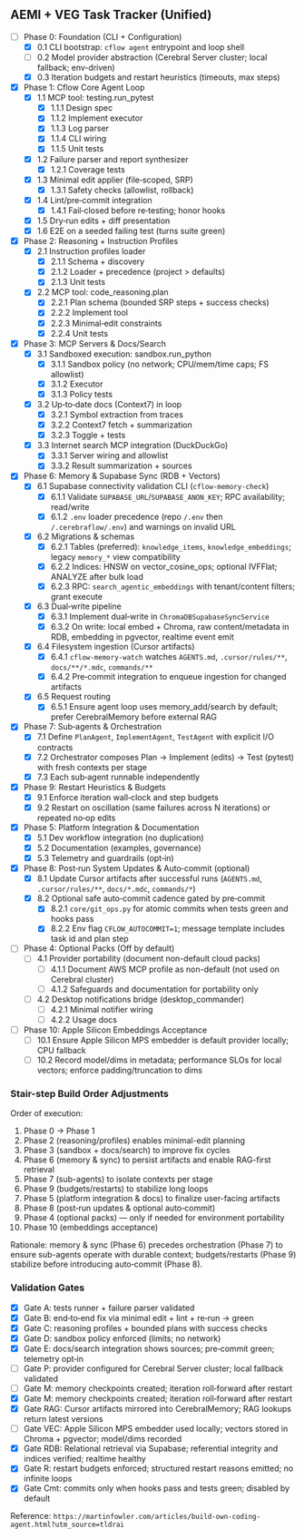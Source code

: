 ## AEMI + VEG Task Tracker (Unified)

- [ ] Phase 0: Foundation (CLI + Configuration)
  - [x] 0.1 CLI bootstrap: `cflow agent` entrypoint and loop shell
  - [ ] 0.2 Model provider abstraction (Cerebral Server cluster; local fallback; env-driven)
  - [x] 0.3 Iteration budgets and restart heuristics (timeouts, max steps)

- [x] Phase 1: Cflow Core Agent Loop
  - [x] 1.1 MCP tool: testing.run_pytest
    - [x] 1.1.1 Design spec
    - [x] 1.1.2 Implement executor
    - [x] 1.1.3 Log parser
    - [x] 1.1.4 CLI wiring
    - [x] 1.1.5 Unit tests
  - [x] 1.2 Failure parser and report synthesizer
    - [x] 1.2.1 Coverage tests
  - [x] 1.3 Minimal edit applier (file‑scoped, SRP)
    - [x] 1.3.1 Safety checks (allowlist, rollback)
  - [x] 1.4 Lint/pre‑commit integration
    - [x] 1.4.1 Fail‑closed before re‑testing; honor hooks
  - [x] 1.5 Dry‑run edits + diff presentation
  - [x] 1.6 E2E on a seeded failing test (turns suite green)

- [x] Phase 2: Reasoning + Instruction Profiles
  - [x] 2.1 Instruction profiles loader
    - [x] 2.1.1 Schema + discovery
    - [x] 2.1.2 Loader + precedence (project > defaults)
    - [x] 2.1.3 Unit tests
  - [x] 2.2 MCP tool: code_reasoning.plan
    - [x] 2.2.1 Plan schema (bounded SRP steps + success checks)
    - [x] 2.2.2 Implement tool
    - [x] 2.2.3 Minimal‑edit constraints
    - [x] 2.2.4 Unit tests

- [x] Phase 3: MCP Servers & Docs/Search
  - [x] 3.1 Sandboxed execution: sandbox.run_python
    - [x] 3.1.1 Sandbox policy (no network; CPU/mem/time caps; FS allowlist)
    - [x] 3.1.2 Executor
    - [x] 3.1.3 Policy tests
  - [x] 3.2 Up‑to‑date docs (Context7) in loop
    - [x] 3.2.1 Symbol extraction from traces
    - [x] 3.2.2 Context7 fetch + summarization
    - [x] 3.2.3 Toggle + tests
  - [x] 3.3 Internet search MCP integration (DuckDuckGo)
    - [x] 3.3.1 Server wiring and allowlist
    - [x] 3.3.2 Result summarization + sources

- [x] Phase 6: Memory & Supabase Sync (RDB + Vectors)
  - [x] 6.1 Supabase connectivity validation CLI (`cflow-memory-check`)
    - [x] 6.1.1 Validate `SUPABASE_URL`/`SUPABASE_ANON_KEY`; RPC availability; read/write
    - [x] 6.1.2 `.env` loader precedence (repo `/.env` then `/.cerebraflow/.env`) and warnings on invalid URL
  - [x] 6.2 Migrations & schemas
    - [x] 6.2.1 Tables (preferred): `knowledge_items`, `knowledge_embeddings`; legacy `memory_*` view compatibility
    - [x] 6.2.2 Indices: HNSW on vector_cosine_ops; optional IVFFlat; ANALYZE after bulk load
    - [x] 6.2.3 RPC: `search_agentic_embeddings` with tenant/content filters; grant execute
  - [x] 6.3 Dual‑write pipeline
    - [x] 6.3.1 Implement dual‑write in `ChromaDBSupabaseSyncService`
    - [x] 6.3.2 On write: local embed + Chroma, raw content/metadata in RDB, embedding in pgvector, realtime event emit
  - [x] 6.4 Filesystem ingestion (Cursor artifacts)
    - [x] 6.4.1 `cflow-memory-watch` watches `AGENTS.md`, `.cursor/rules/**`, `docs/**/*.mdc`, `commands/**`
    - [x] 6.4.2 Pre‑commit integration to enqueue ingestion for changed artifacts
  - [x] 6.5 Request routing
    - [x] 6.5.1 Ensure agent loop uses memory_add/search by default; prefer CerebralMemory before external RAG

- [x] Phase 7: Sub‑agents & Orchestration
  - [x] 7.1 Define `PlanAgent`, `ImplementAgent`, `TestAgent` with explicit I/O contracts
  - [x] 7.2 Orchestrator composes Plan → Implement (edits) → Test (pytest) with fresh contexts per stage
  - [x] 7.3 Each sub‑agent runnable independently

- [x] Phase 9: Restart Heuristics & Budgets
  - [x] 9.1 Enforce iteration wall‑clock and step budgets
  - [x] 9.2 Restart on oscillation (same failures across N iterations) or repeated no‑op edits

- [x] Phase 5: Platform Integration & Documentation
  - [x] 5.1 Dev workflow integration (no duplication)
  - [x] 5.2 Documentation (examples, governance)
  - [x] 5.3 Telemetry and guardrails (opt‑in)

- [x] Phase 8: Post‑run System Updates & Auto‑commit (optional)
  - [x] 8.1 Update Cursor artifacts after successful runs (`AGENTS.md`, `.cursor/rules/**`, `docs/*.mdc`, `commands/*`)
  - [x] 8.2 Optional safe auto‑commit cadence gated by pre‑commit
    - [x] 8.2.1 `core/git_ops.py` for atomic commits when tests green and hooks pass
    - [x] 8.2.2 Env flag `CFLOW_AUTOCOMMIT=1`; message template includes task id and plan step

- [ ] Phase 4: Optional Packs (Off by default)
  - [ ] 4.1 Provider portability (document non-default cloud packs)
    - [ ] 4.1.1 Document AWS MCP profile as non-default (not used on Cerebral cluster)
    - [ ] 4.1.2 Safeguards and documentation for portability only
  - [ ] 4.2 Desktop notifications bridge (desktop_commander)
    - [ ] 4.2.1 Minimal notifier wiring
    - [ ] 4.2.2 Usage docs

- [ ] Phase 10: Apple Silicon Embeddings Acceptance
  - [ ] 10.1 Ensure Apple Silicon MPS embedder is default provider locally; CPU fallback
  - [ ] 10.2 Record model/dims in metadata; performance SLOs for local vectors; enforce padding/truncation to dims

### Stair-step Build Order Adjustments

Order of execution:
1) Phase 0 → Phase 1
2) Phase 2 (reasoning/profiles) enables minimal-edit planning
3) Phase 3 (sandbox + docs/search) to improve fix cycles
4) Phase 6 (memory & sync) to persist artifacts and enable RAG-first retrieval
5) Phase 7 (sub-agents) to isolate contexts per stage
6) Phase 9 (budgets/restarts) to stabilize long loops
7) Phase 5 (platform integration & docs) to finalize user-facing artifacts
8) Phase 8 (post‑run updates & optional auto‑commit)
9) Phase 4 (optional packs) — only if needed for environment portability
10) Phase 10 (embeddings acceptance)

Rationale: memory & sync (Phase 6) precedes orchestration (Phase 7) to ensure sub-agents operate with durable context; budgets/restarts (Phase 9) stabilize before introducing auto‑commit (Phase 8).

### Validation Gates
- [x] Gate A: tests runner + failure parser validated
- [x] Gate B: end‑to‑end fix via minimal edit + lint + re‑run → green
- [x] Gate C: reasoning profiles + bounded plans with success checks
- [x] Gate D: sandbox policy enforced (limits; no network)
- [x] Gate E: docs/search integration shows sources; pre‑commit green; telemetry opt‑in
- [ ] Gate P: provider configured for Cerebral Server cluster; local fallback validated
- [ ] Gate M: memory checkpoints created; iteration roll‑forward after restart
- [x] Gate M: memory checkpoints created; iteration roll‑forward after restart
- [x] Gate RAG: Cursor artifacts mirrored into CerebralMemory; RAG lookups return latest versions
- [ ] Gate VEC: Apple Silicon MPS embedder used locally; vectors stored in Chroma + pgvector; model/dims recorded
- [x] Gate RDB: Relational retrieval via Supabase; referential integrity and indices verified; realtime healthy
- [x] Gate R: restart budgets enforced; structured restart reasons emitted; no infinite loops
- [x] Gate Cmt: commits only when hooks pass and tests green; disabled by default

Reference: `https://martinfowler.com/articles/build-own-coding-agent.html?utm_source=tldrai`


